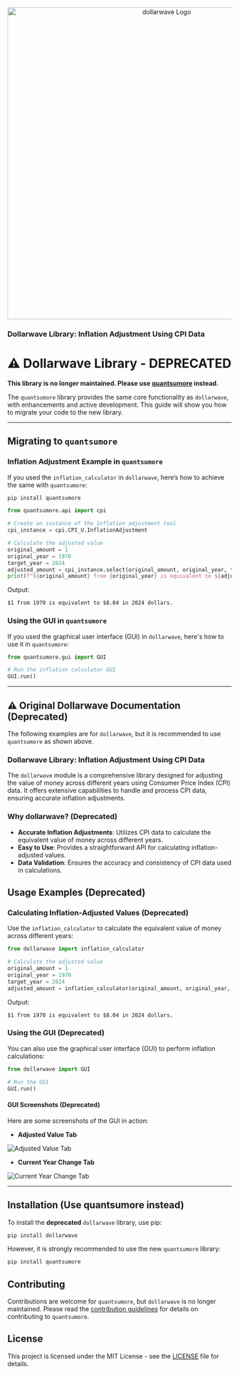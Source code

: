 <p align="center">
  <img src="https://raw.githubusercontent.com/cedricmoorejr/dollarwave/main/dollarwave/assets/py_dollarwave_logo.png" alt="dollarwave Logo" width="700"/>
</p>

### Dollarwave Library: Inflation Adjustment Using CPI Data

# ⚠️ Dollarwave Library - DEPRECATED

**This library is no longer maintained. Please use [quantsumore](https://pypi.org/project/quantsumore) instead.**

The `quantsumore` library provides the same core functionality as `dollarwave`, with enhancements and active development. This guide will show you how to migrate your code to the new library.

---

## Migrating to `quantsumore`

### Inflation Adjustment Example in `quantsumore`

If you used the `inflation_calculator` in `dollarwave`, here’s how to achieve the same with `quantsumore`:

```bash
pip install quantsumore
```

```python
from quantsumore.api import cpi

# Create an instance of the inflation adjustment tool
cpi_instance = cpi.CPI_U.InflationAdjustment

# Calculate the adjusted value
original_amount = 1
original_year = 1970
target_year = 2024
adjusted_amount = cpi_instance.select(original_amount, original_year, target_year)
print(f"${original_amount} from {original_year} is equivalent to ${adjusted_amount:.2f} in {target_year} dollars.")
```
Output:
```
$1 from 1970 is equivalent to $8.04 in 2024 dollars.
```

### Using the GUI in `quantsumore`

If you used the graphical user interface (GUI) in `dollarwave`, here's how to use it in `quantsumore`:

```python
from quantsumore.gui import GUI

# Run the inflation calculator GUI
GUI.run()
```

---

## ⚠️ Original Dollarwave Documentation (Deprecated)

The following examples are for `dollarwave`, but it is recommended to use `quantsumore` as shown above.

### Dollarwave Library: Inflation Adjustment Using CPI Data

The `dollarwave` module is a comprehensive library designed for adjusting the value of money across different years using Consumer Price Index (CPI) data. It offers extensive capabilities to handle and process CPI data, ensuring accurate inflation adjustments.

### Why dollarwave? (Deprecated)

- **Accurate Inflation Adjustments**: Utilizes CPI data to calculate the equivalent value of money across different years.
- **Easy to Use**: Provides a straightforward API for calculating inflation-adjusted values.
- **Data Validation**: Ensures the accuracy and consistency of CPI data used in calculations.

## Usage Examples (Deprecated)

### Calculating Inflation-Adjusted Values (Deprecated)

Use the `inflation_calculator` to calculate the equivalent value of money across different years:

```python
from dollarwave import inflation_calculator

# Calculate the adjusted value
original_amount = 1
original_year = 1970
target_year = 2024
adjusted_amount = inflation_calculator(original_amount, original_year, target_year)
```
Output:
```
$1 from 1970 is equivalent to $8.04 in 2024 dollars.
```

### Using the GUI (Deprecated)

You can also use the graphical user interface (GUI) to perform inflation calculations:

```python
from dollarwave import GUI

# Run the GUI
GUI.run()
```

#### GUI Screenshots (Deprecated)

Here are some screenshots of the GUI in action:

- **Adjusted Value Tab**

![Adjusted Value Tab](https://github.com/cedricmoorejr/dollarwave/blob/v2.0.6/dollarwave/assets/adjusted_value_gui_img.png)

- **Current Year Change Tab**

![Current Year Change Tab](https://github.com/cedricmoorejr/dollarwave/blob/v2.0.6/dollarwave/assets/current_year_change_gui_img.png)

---

## Installation (Use quantsumore instead)

To install the **deprecated** `dollarwave` library, use pip:

```bash
pip install dollarwave
```

However, it is strongly recommended to use the new `quantsumore` library:

```bash
pip install quantsumore
```

## Contributing

Contributions are welcome for `quantsumore`, but `dollarwave` is no longer maintained. Please read the [contribution guidelines](CONTRIBUTING.md) for details on contributing to `quantsumore`.

## License

This project is licensed under the MIT License - see the [LICENSE](LICENSE) file for details.